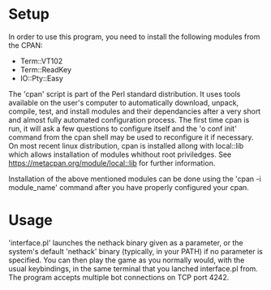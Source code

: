 # Setup 
In order to use this program, you need to install the following modules from
the CPAN:
* Term::VT102
* Term::ReadKey
* IO::Pty::Easy

The 'cpan' script is part of the Perl standard distribution. It uses tools available on the user's computer to automatically download, unpack, compile, test, and install modules and their dependancies after a very short and almost fully automated configuration process. The first time cpan is run, it will ask a few questions to configure itself and the 'o conf init' command from the cpan shell may be used to reconfigure it if necessary. On most recent linux distribution, cpan is installed allong with local::lib which allows installation of modules whithout root priviledges. See https://metacpan.org/module/local::lib for further information.

Installation of the above mentioned modules can be done using the 'cpan -i module\_name' command after you have properly configured your cpan. 


# Usage

'interface.pl' launches the nethack binary given as a parameter, or the system's default 'nethack' binary (typically, in your PATH) if no parameter is specified. You can then play the game as you normally would, with the usual keybindings, in the same terminal that you lanched interface.pl from. The program accepts multiple bot connections on TCP port 4242.
